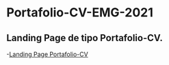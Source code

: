 # Portafolio-CV-EMG-2021

## Landing Page de tipo Portafolio-CV.

-[Landing Page Portafolio-CV](https://esthermanrique.github.io/Portafolio-CV-EMG-2021/)